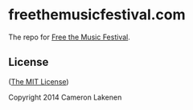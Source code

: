 # freethemusicfestival.com

The repo for [Free the Music Festival](http://freethemusicfestival.com).

## License

([The MIT License](LICENSE))

Copyright 2014 Cameron Lakenen

